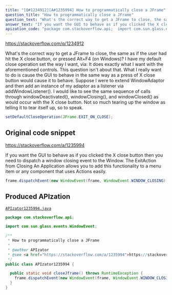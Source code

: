 ```yaml
---
title: "[Q#1234912][A#1235994] How to programmatically close a JFrame"
question_title: "How to programmatically close a JFrame"
question_text: "What's the correct way to get a JFrame to close, the same as if the user had hit the X close button, or pressed Alt+F4 (on Windows)? I have my default close operation set the way I want, via: It does exactly what I want with the aforementioned controls.  This question isn't about that. What I really want to do is cause the GUI to behave in the same way as a press of X close button would cause it to behave. Suppose I were to extend WindowAdaptor and then add an instance of my adaptor as a listener via addWindowListener().  I would like to see the same sequence of calls through windowDeactivated(), windowClosing(), and windowClosed() as would occur with the X close button.  Not so much tearing up the window as telling it to tear itself up, so to speak."
answer_text: "If you want the GUI to behave as if you clicked the X close button then you need to dispatch a window closing event to the Window. The ExitAction from Closing An Application allows you to add this functionality to a menu item or any component that uses Actions easily."
apization_code: "package com.stackoverflow.api;  import com.sun.glass.events.WindowEvent;  /**  * How to programmatically close a JFrame  *  * @author APIzator  * @see <a href=\"https://stackoverflow.com/a/1235994\">https://stackoverflow.com/a/1235994</a>  */ public class APIzator1235994 {    public static void closeJframe() throws RuntimeException {     frame.dispatchEvent(new WindowEvent(frame, WindowEvent.WINDOW_CLOSING));   } }"
---
```


https://stackoverflow.com/q/1234912

What&#x27;s the correct way to get a JFrame to close, the same as if the user had hit the X close button, or pressed Alt+F4 (on Windows)?
I have my default close operation set the way I want, via:
It does exactly what I want with the aforementioned controls.  This question isn&#x27;t about that.
What I really want to do is cause the GUI to behave in the same way as a press of X close button would cause it to behave.
Suppose I were to extend WindowAdaptor and then add an instance of my adaptor as a listener via addWindowListener().  I would like to see the same sequence of calls through windowDeactivated(), windowClosing(), and windowClosed() as would occur with the X close button.  Not so much tearing up the window as telling it to tear itself up, so to speak.


```java
setDefaultCloseOperation(JFrame.EXIT_ON_CLOSE);
```


## Original code snippet

https://stackoverflow.com/a/1235994

If you want the GUI to behave as if you clicked the X close button then you need to dispatch a window closing event to the Window. The ExitAction from Closing An Application allows you to add this functionality to a menu item or any component that uses Actions easily.

```java
frame.dispatchEvent(new WindowEvent(frame, WindowEvent.WINDOW_CLOSING));
```

## Produced APIzation

[`APIzator1235994.java`](https://github.com/pasqualesalza/apization-temp-data/raw/master/apizations/java/APIzator1235994.java)

```java
package com.stackoverflow.api;

import com.sun.glass.events.WindowEvent;

/**
 * How to programmatically close a JFrame
 *
 * @author APIzator
 * @see <a href="https://stackoverflow.com/a/1235994">https://stackoverflow.com/a/1235994</a>
 */
public class APIzator1235994 {

  public static void closeJframe() throws RuntimeException {
    frame.dispatchEvent(new WindowEvent(frame, WindowEvent.WINDOW_CLOSING));
  }
}

```